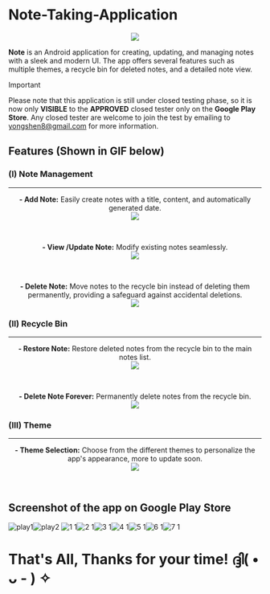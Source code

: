 # Note-Taking-Application
<p align = "center">
   <img src = "https://github.com/Shen0003/Note-Taking-Application/assets/173021017/4a2d21f1-6072-425f-af1c-ab809a0b4c4f"/>
</p>
   
**Note** is an Android application for creating, updating, and managing notes with a sleek and modern UI. The app offers several features such as multiple themes, a recycle bin for deleted notes, and a detailed note view.

> [!IMPORTANT]
> Please note that this application is still under closed testing phase, so it is now only **VISIBLE** to the **APPROVED** closed tester only on the **Google Play Store**.
> Any closed tester are welcome to join the test by emailing to yongshen8@gmail.com for more information.

## Features (Shown in GIF below)
### (I) Note Management
<hr>
<p align = "center">
   <b>- Add Note:</b> Easily create notes with a title, content, and automatically generated date.
   <br>
   <img src = "https://github.com/Shen0003/Note-Taking-Application/assets/173021017/c650e939-17e9-4ecc-bbcf-7cd110a24459"/>
</p>
<br>
<p align = "center"> 
   <b>- View /Update Note:</b> Modify existing notes seamlessly.
   <br>
   <img src = "https://github.com/Shen0003/Note-Taking-Application/assets/173021017/73e65834-86c1-44ce-be0d-8d0c7f3e215c"/>
</p>
<br>
<p align = "center"> 
   <b>- Delete Note:</b> Move notes to the recycle bin instead of deleting them permanently, providing a safeguard against accidental deletions.
   <br>
   <img src = "https://github.com/Shen0003/Note-Taking-Application/assets/173021017/0d9a59bb-4d0f-47dd-82cd-5f9d84a8d1ba"/>
</p>


### (II) Recycle Bin
<hr>
<p align = "center"> 
   <b>- Restore Note:</b> Restore deleted notes from the recycle bin to the main notes list.
   <br>
   <img src = "https://github.com/Shen0003/Note-Taking-Application/assets/173021017/f5258b24-64f3-43c1-b3d1-99324d79a082"/>
</p>
<br>
<p align = "center"> 
   <b>- Delete Note Forever:</b> Permanently delete notes from the recycle bin.
   <br>
   <img src = "https://github.com/Shen0003/Note-Taking-Application/assets/173021017/5f23b266-104a-4b57-8e4c-f35b343ef2f8"/>
</p>

### (III) Theme
<hr>
<p align = "center">
   <b>- Theme Selection:</b> Choose from the different themes to personalize the app's appearance, more to update soon.
   <br>
   <img src = "https://github.com/Shen0003/Note-Taking-Application/assets/173021017/6852708e-3289-4a60-884d-6591d1ed0bbf"/>  
   <br>
</p>

<br>

## Screenshot of the app on Google Play Store
![play1](https://github.com/Shen0003/Note-Taking-Application/assets/173021017/7665e276-25de-4f45-b4ef-80051b66314b)![play2](https://github.com/Shen0003/Note-Taking-Application/assets/173021017/69d16d61-08e6-4b46-a3fc-3027ab975fe7)
![1 1](https://github.com/Shen0003/Note-Taking-Application/assets/173021017/f5fc5771-f57c-414c-84f2-669d579c6dc2)![2 1](https://github.com/Shen0003/Note-Taking-Application/assets/173021017/5b41a361-3c7d-4b58-805f-234e5a8ca852)![3 1](https://github.com/Shen0003/Note-Taking-Application/assets/173021017/0387776a-4b69-4c53-9416-06fc5b536ab7)![4 1](https://github.com/Shen0003/Note-Taking-Application/assets/173021017/5d54ead1-1579-4e9e-8e49-850b93d85d49)![5 1](https://github.com/Shen0003/Note-Taking-Application/assets/173021017/bc9ac16d-e8f4-4959-be6d-3188b8b98e3d)![6 1](https://github.com/Shen0003/Note-Taking-Application/assets/173021017/af75a8b9-0e76-4580-9b6f-d07a17db15da)![7 1](https://github.com/Shen0003/Note-Taking-Application/assets/173021017/164db882-77f8-44b8-9cf1-c117e9995fd2)



# That's All, Thanks for your time! ദ്ദി( • ᴗ - ) ✧

